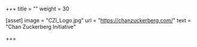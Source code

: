 +++ 
title = "" 
weight = 30

[asset] 
    image = "CZI_Logo.jpg" 
    url = "https://chanzuckerberg.com/" 
    text = "Chan Zuckerberg Initiative" 
 
+++
